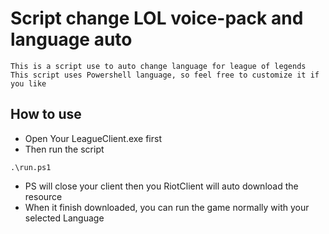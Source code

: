 # Script change LOL voice-pack and language auto

```
This is a script use to auto change language for league of legends
This script uses Powershell language, so feel free to customize it if you like
```

## How to use

- Open Your LeagueClient.exe first
- Then run the script
```
.\run.ps1
```
- PS will close your client then you RiotClient will auto download the resource
- When it finish downloaded, you can run the game normally with your selected Language